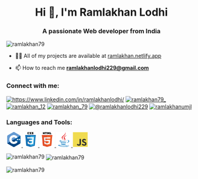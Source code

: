 <h1 align="center">Hi 👋, I'm Ramlakhan Lodhi</h1>
<h3 align="center">A passionate Web developer from India</h3>

<p align="left"> <img src="https://komarev.com/ghpvc/?username=ramlakhan79&label=Profile%20views&color=0e75b6&style=flat" alt="ramlakhan79" /> </p>

- 👨‍💻 All of my projects are available at [ramlakhan.netlify.app](ramlakhan.netlify.app)

- 📫 How to reach me **ramlakhanlodhi229@gmail.com**

<h3 align="left">Connect with me:</h3>
<p align="left">
<a href="https://linkedin.com/in/https://www.linkedin.com/in/ramlakhanlodhi/" target="blank"><img align="center" src="https://raw.githubusercontent.com/rahuldkjain/github-profile-readme-generator/master/src/images/icons/Social/linked-in-alt.svg" alt="https://www.linkedin.com/in/ramlakhanlodhi/" height="30" width="40" /></a>
<a href="https://instagram.com/ramlakhan79_" target="blank"><img align="center" src="https://raw.githubusercontent.com/rahuldkjain/github-profile-readme-generator/master/src/images/icons/Social/instagram.svg" alt="ramlakhan79_" height="30" width="40" /></a>
<a href="https://www.codechef.com/users/ramlakhan_12" target="blank"><img align="center" src="https://cdn.jsdelivr.net/npm/simple-icons@3.1.0/icons/codechef.svg" alt="ramlakhan_12" height="30" width="40" /></a>
<a href="https://www.leetcode.com/ramlakhan_79" target="blank"><img align="center" src="https://raw.githubusercontent.com/rahuldkjain/github-profile-readme-generator/master/src/images/icons/Social/leet-code.svg" alt="ramlakhan_79" height="30" width="40" /></a>
<a href="https://www.hackerearth.com/@ramlakhanlodhi229" target="blank"><img align="center" src="https://raw.githubusercontent.com/rahuldkjain/github-profile-readme-generator/master/src/images/icons/Social/hackerearth.svg" alt="@ramlakhanlodhi229" height="30" width="40" /></a>
<a href="https://auth.geeksforgeeks.org/user/ramlakhanumjl" target="blank"><img align="center" src="https://raw.githubusercontent.com/rahuldkjain/github-profile-readme-generator/master/src/images/icons/Social/geeks-for-geeks.svg" alt="ramlakhanumjl" height="30" width="40" /></a>
</p>

<h3 align="left">Languages and Tools:</h3>
<p align="left"> <a href="https://www.w3schools.com/cpp/" target="_blank" rel="noreferrer"> <img src="https://raw.githubusercontent.com/devicons/devicon/master/icons/cplusplus/cplusplus-original.svg" alt="cplusplus" width="40" height="40"/> </a> <a href="https://www.w3schools.com/css/" target="_blank" rel="noreferrer"> <img src="https://raw.githubusercontent.com/devicons/devicon/master/icons/css3/css3-original-wordmark.svg" alt="css3" width="40" height="40"/> </a> <a href="https://www.w3.org/html/" target="_blank" rel="noreferrer"> <img src="https://raw.githubusercontent.com/devicons/devicon/master/icons/html5/html5-original-wordmark.svg" alt="html5" width="40" height="40"/> </a> <a href="https://www.java.com" target="_blank" rel="noreferrer"> <img src="https://raw.githubusercontent.com/devicons/devicon/master/icons/java/java-original.svg" alt="java" width="40" height="40"/> </a> <a href="https://developer.mozilla.org/en-US/docs/Web/JavaScript" target="_blank" rel="noreferrer"> <img src="https://raw.githubusercontent.com/devicons/devicon/master/icons/javascript/javascript-original.svg" alt="javascript" width="40" height="40"/> </a> </p>

<p><img align="left" src="https://github-readme-stats.vercel.app/api/top-langs?username=ramlakhan79&show_icons=true&locale=en&layout=compact" alt="ramlakhan79" /></p>

<p>&nbsp;<img align="center" src="https://github-readme-stats.vercel.app/api?username=ramlakhan79&show_icons=true&locale=en" alt="ramlakhan79" /></p>

<p><img align="center" src="https://github-readme-streak-stats.herokuapp.com/?user=ramlakhan79&" alt="ramlakhan79" /></p>
